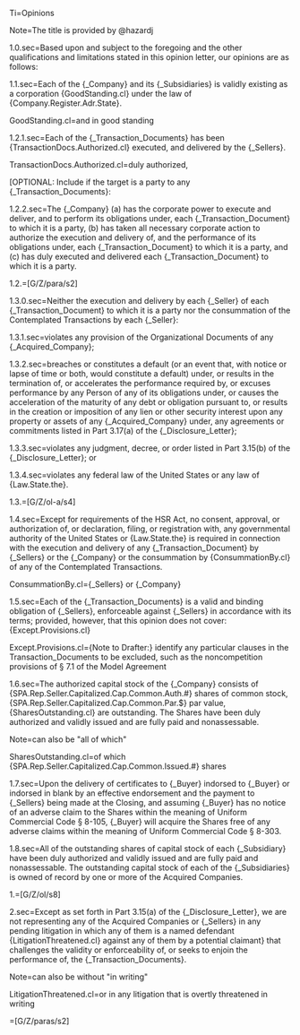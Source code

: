 Ti=Opinions

Note=The title is provided by @hazardj

1.0.sec=Based upon and subject to the foregoing and the other qualifications and limitations stated in this opinion letter, our opinions are as follows:

1.1.sec=Each of the {_Company} and its {_Subsidiaries} is validly existing as a corporation {GoodStanding.cl} under the law of {Company.Register.Adr.State}.

GoodStanding.cl=and in good standing

1.2.1.sec=Each of the {_Transaction_Documents} has been {TransactionDocs.Authorized.cl} executed, and delivered by the {_Sellers}.

TransactionDocs.Authorized.cl=duly authorized,

[OPTIONAL:  Include if the target is a party to any {_Transaction_Documents}:

1.2.2.sec=The {_Company} (a) has the corporate power to execute and deliver, and to perform its obligations under, each {_Transaction_Document} to which it is a party, (b) has taken all necessary corporate action to authorize the execution and delivery of, and the performance of its obligations under, each {_Transaction_Document} to which it is a party, and (c) has duly executed and delivered each {_Transaction_Document} to which it is a party.

1.2.=[G/Z/para/s2]

1.3.0.sec=Neither the execution and delivery by each {_Seller} of each {_Transaction_Document} to which it is a party nor the consummation of the Contemplated Transactions by each {_Seller}:

1.3.1.sec=violates any provision of the Organizational Documents of any {_Acquired_Company};

1.3.2.sec=breaches or constitutes a default (or an event that, with notice or lapse of time or both, would constitute a default) under, or results in the termination of, or accelerates the performance required by, or excuses performance by any Person of any of its obligations under, or causes the acceleration of the maturity of any debt or obligation pursuant to, or results in the creation or imposition of any lien or other security interest upon any property or assets of any {_Acquired_Company} under, any agreements or commitments listed in Part 3.17(a) of the {_Disclosure_Letter};

1.3.3.sec=violates any judgment, decree, or order listed in Part 3.15(b) of the {_Disclosure_Letter}; or

1.3.4.sec=violates any federal law of the United States or any law of {Law.State.the}.

1.3.=[G/Z/ol-a/s4]

1.4.sec=Except for requirements of the HSR Act, no consent, approval, or authorization of, or declaration, filing, or registration with, any governmental authority of the United States or {Law.State.the} is required in connection with the execution and delivery of any {_Transaction_Document} by {_Sellers} or the {_Company} or the consummation by {ConsummationBy.cl} of any of the Contemplated Transactions.

ConsummationBy.cl={_Sellers} or {_Company}

1.5.sec=Each of the {_Transaction_Documents} is a valid and binding obligation of {_Sellers}, enforceable against {_Sellers} in accordance with its terms; provided, however, that this opinion does not cover: {Except.Provisions.cl}

Except.Provisions.cl={Note to Drafter:}  identify any particular clauses in the Transaction_Documents to be excluded, such as the noncompetition provisions of § 7.1 of the Model Agreement

1.6.sec=The authorized capital stock of the {_Company} consists of {SPA.Rep.Seller.Capitalized.Cap.Common.Auth.#} shares of common stock, {SPA.Rep.Seller.Capitalized.Cap.Common.Par.$} par value, {SharesOutstanding.cl} are outstanding.  The Shares have been duly authorized and validly issued and are fully paid and nonassessable.

Note=can also be "all of which"

SharesOutstanding.cl=of which {SPA.Rep.Seller.Capitalized.Cap.Common.Issued.#} shares

1.7.sec=Upon the delivery of certificates to {_Buyer} indorsed to {_Buyer} or indorsed in blank by an effective endorsement and the payment to {_Sellers} being made at the Closing, and assuming {_Buyer} has no notice of an adverse claim to the Shares within the meaning of Uniform Commercial Code § 8-105, {_Buyer} will acquire the Shares free of any adverse claims within the meaning of Uniform Commercial Code § 8-303. 

1.8.sec=All of the outstanding shares of capital stock of each {_Subsidiary} have been duly authorized and validly issued and are fully paid and nonassessable.  The outstanding capital stock of each of the {_Subsidiaries} is owned of record by one or more of the Acquired Companies.  

1.=[G/Z/ol/s8]

2.sec=Except as set forth in Part 3.15(a) of the {_Disclosure_Letter}, we are not representing any of the Acquired Companies or {_Sellers} in any pending litigation in which any of them is a named defendant {LitigationThreatened.cl} against any of them by a potential claimant} that challenges the validity or enforceability of, or seeks to enjoin the performance of, the {_Transaction_Documents}.

Note=can also be without "in writing"

LitigationThreatened.cl=or in any litigation that is overtly threatened in writing

=[G/Z/paras/s2]
